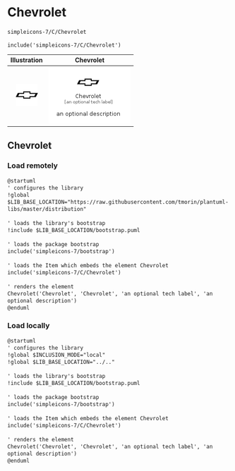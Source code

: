 # Chevrolet


```text
simpleicons-7/C/Chevrolet
```

```text
include('simpleicons-7/C/Chevrolet')
```



| Illustration | Chevrolet |
| :---: | :---: |
| ![illustration for Illustration](../../simpleicons-7/C/Chevrolet.png) | ![illustration for Chevrolet](../../simpleicons-7/C/Chevrolet.Local.png) |




## Chevrolet

### Load remotely
```plantuml
@startuml
' configures the library
!global $LIB_BASE_LOCATION="https://raw.githubusercontent.com/tmorin/plantuml-libs/master/distribution"

' loads the library's bootstrap
!include $LIB_BASE_LOCATION/bootstrap.puml

' loads the package bootstrap
include('simpleicons-7/bootstrap')

' loads the Item which embeds the element Chevrolet
include('simpleicons-7/C/Chevrolet')

' renders the element
Chevrolet('Chevrolet', 'Chevrolet', 'an optional tech label', 'an optional description')
@enduml
```

### Load locally
```plantuml
@startuml
' configures the library
!global $INCLUSION_MODE="local"
!global $LIB_BASE_LOCATION="../.."

' loads the library's bootstrap
!include $LIB_BASE_LOCATION/bootstrap.puml

' loads the package bootstrap
include('simpleicons-7/bootstrap')

' loads the Item which embeds the element Chevrolet
include('simpleicons-7/C/Chevrolet')

' renders the element
Chevrolet('Chevrolet', 'Chevrolet', 'an optional tech label', 'an optional description')
@enduml
```

